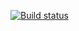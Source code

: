 [![Build status](https://ci.appveyor.com/api/projects/status/gw2g22hbk1fi4sgb/branch/main?svg=true)](https://ci.appveyor.com/project/AlexandraChernova/api-homework/branch/main)